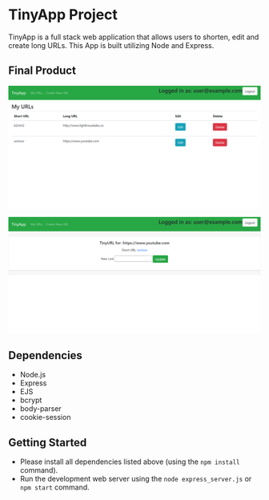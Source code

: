 # TinyApp Project

TinyApp is a full stack web application that allows users to shorten, edit and create long URLs. This App is built utilizing Node and Express.

## Final Product

!["This is the URL Index Page after logging in."](https://github.com/au-richard/tinyapp/blob/master/docs/urls-page.png)

!["This is the page for editing an existing URL."](https://github.com/au-richard/tinyapp/blob/master/docs/edit-urls-page.png)

## Dependencies

- Node.js
- Express
- EJS
- bcrypt
- body-parser
- cookie-session

## Getting Started

- Please install all dependencies listed above (using the `npm install` command).
- Run the development web server using the `node express_server.js` or `npm start` command.